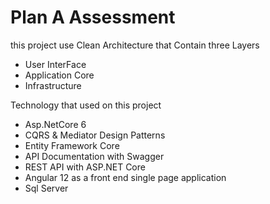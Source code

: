 # Plan A Assessment<br>
this project use Clean Architecture
that Contain three Layers
- User InterFace
- Application Core
- Infrastructure<br>



Technology that used on this project
- Asp.NetCore 6
- CQRS & Mediator Design Patterns
- Entity Framework Core
- API Documentation with Swagger
- REST API with ASP.NET Core
- Angular 12 as a front end single page application
- Sql Server
